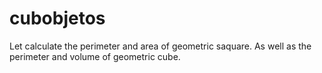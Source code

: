 # cubobjetos
Let calculate the perimeter and area of geometric saquare. As well as the perimeter and volume of geometric cube.
